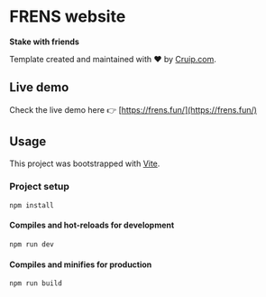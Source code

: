 # FRENS website
**Stake with friends** 

Template created and maintained with ❤️ by [Cruip.com](https://cruip.com/).

## Live demo

Check the live demo here 👉️ [https://frens.fun/](https://frens.fun/)

## Usage

This project was bootstrapped with [Vite](https://vitejs.dev/).

### Project setup
```
npm install
```

#### Compiles and hot-reloads for development
```
npm run dev
```

#### Compiles and minifies for production
```
npm run build
```
